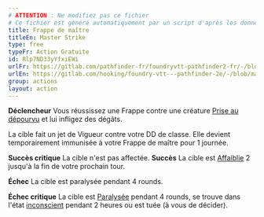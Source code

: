 ```yaml
---
# ATTENTION : Ne modifiez pas ce fichier
# Ce fichier est généré automatiquement par un script d'après les données du module Foundry VTT officiel et de sa traduction
title: Frappe de maître
titleEn: Master Strike
type: free
typeFr: Action Gratuite
id: Rlp7ND33yYfxiEWi
urlFr: https://gitlab.com/pathfinder-fr/foundryvtt-pathfinder2-fr/-/blob/master/data/actions/Rlp7ND33yYfxiEWi.htm
urlEn: https://gitlab.com/hooking/foundry-vtt---pathfinder-2e/-/blob/master/packs/data/actions.db/master-strike.json
group: actions
layout: action
---
```

**Déclencheur** Vous réussissez une Frappe contre une créature [Prise au dépourvu](/_condition-items/pris-au-dépourvu.md) et lui infligez des dégâts.

La cible fait un jet de Vigueur contre votre DD de classe. Elle devient temporairement immunisée à votre Frappe de maître pour 1 journée.

**Succès critique** La cible n'est pas affectée.
**Succès** La cible est [Affaiblie](/_condition-items/affaibli.md) 2 jusqu'à la fin de votre prochain tour.

**Échec** La cible est paralysée pendant 4 rounds.

**Échec critique** La cible est [Paralysée](/_condition-items/paralysé.md) pendant 4 rounds, se trouve dans l'état [inconscient](/_condition-items/inconscient.md) pendant 2 heures ou est tuée (à vous de décider).


